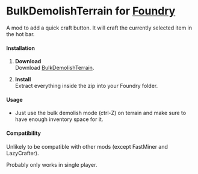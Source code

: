 # BulkDemolishTerrain for [Foundry](https://www.foundry-game.com/)

A mod to add a quick craft button.  It will craft the currently selected item in the hot bar.

#### Installation

1. **Download**  
Download [BulkDemolishTerrain](https://github.com/erkle64/BulkDemolishTerrain/releases).

2. **Install**  
Extract everything inside the zip into your Foundry folder.

#### Usage

* Just use the bulk demolish mode (ctrl-Z) on terrain and make sure to have enough inventory space for it.

#### Compatibility

Unlikely to be compatible with other mods (except FastMiner and LazyCrafter).

Probably only works in single player.
